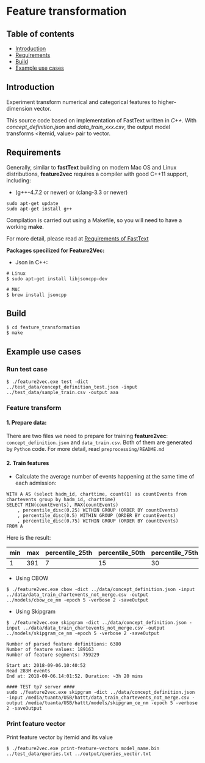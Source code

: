 # Feature transformation #


## Table of contents

* [Introduction](#introduction)
* [Requirements](#requirements)
* [Build](#build)
* [Example use cases](#example-use-cases)

## Introduction

Experiment transform numerical and categorical features to higher-dimension vector.

This source code based on implementation of FastText written in *C++*. With *concept_definition.json* and *data_train_xxx.csv*, the output model transforms <itemid, value> pair to vector.


## Requirements

Generally, similar to **fastText** building on modern Mac OS and Linux distributions, **feature2vec** requires a compiler with good C++11 support, including:

* (g++-4.7.2 or newer) or (clang-3.3 or newer)

```
sudo apt-get update
sudo apt-get install g++
```

Compilation is carried out using a Makefile, so you will need to have a working **make**.

For more detail, please read at [Requirements of FastText](https://github.com/facebookresearch/fastText/blob/master/README.md#requirements)

**Packages specilized for Feature2Vec:**

*  Json in C++:

```
# Linux
$ sudo apt-get install libjsoncpp-dev

# MAC
$ brew install jsoncpp
```

## Build

```
$ cd feature_transformation
$ make
```

## Example use cases

### Run test case

```
$ ./feature2vec.exe test -dict ../test_data/concept_definition_test.json -input ../test_data/sample_train.csv -output aaa
```

### Feature transform

#### 1. Prepare data:

There are two files we need to prepare for training **feature2vec**: `concept_definition.json` and `data_train.csv`. Both of them are generated by `Python` code. For more detail, read `preprocessing/README.md`

#### 2. Train features

* Calculate the average number of events happening at the same time of each admission:

```
WITH A AS (select hadm_id, charttime, count(1) as countEvents from chartevents group by hadm_id, charttime)
SELECT MIN(countEvents), MAX(countEvents)
    , percentile_disc(0.25) WITHIN GROUP (ORDER BY countEvents)
    , percentile_disc(0.5) WITHIN GROUP (ORDER BY countEvents)
    , percentile_disc(0.75) WITHIN GROUP (ORDER BY countEvents)
FROM A
```

Here is the result:

| min | max | percentile_25th | percentile_50th | percentile_75th |
|-----|-----|-----------------|-----------------|-----------------|
|   1 | 391 |               7 |              15 |              30 |

* Using CBOW

```
$ ./feature2vec.exe cbow -dict ../data/concept_definition.json -input ../data/data_train_chartevents_not_merge.csv -output ../models/cbow_ce_nm -epoch 5 -verbose 2 -saveOutput
```

* Using Skipgram

```
$ ./feature2vec.exe skipgram -dict ../data/concept_definition.json -input ../data/data_train_chartevents_not_merge.csv -output ../models/skipgram_ce_nm -epoch 5 -verbose 2 -saveOutput

Number of parsed feature definitions: 6380
Number of feature values: 189163
Number of feature segments: 759229

Start at: 2018-09-06.10:40:52
Read 283M events
End at: 2018-09-06.14:01:52. Duration: ~3h 20 mins

#### TEST tp7 server ####
sudo ./feature2vec.exe skipgram -dict ../data/concept_definition.json -input /media/tuanta/USB/hattt/data_train_chartevents_not_merge.csv -output /media/tuanta/USB/hattt/models/skipgram_ce_nm -epoch 5 -verbose 2 -saveOutput
```

### Print feature vector
Print feature vector by itemid and its value

```
$ ./feature2vec.exe print-feature-vectors model_name.bin ../test_data/queries.txt ../output/queries_vector.txt
```